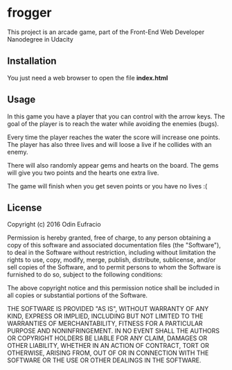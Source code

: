 # frogger
This project is an arcade game, part of the Front-End Web Developer Nanodegree in Udacity

## Installation
You just need a web browser to open the file **index.html**

## Usage
In this game you have a player that you can control with the arrow keys. The goal of the player is to reach the water while avoiding the enemies (bugs).

Every time the player reaches the water the score will increase one points. The player has also three lives and will loose a live if he collides with an enemy.

There will also randomly appear gems and hearts on the board. The gems will give you two points and the hearts one extra live.

The game will finish when you get seven points or you have no lives :(

## License
Copyright (c) 2016 Odin Eufracio

Permission is hereby granted, free of charge, to any person obtaining a copy
of this software and associated documentation files (the "Software"), to deal
in the Software without restriction, including without limitation the rights
to use, copy, modify, merge, publish, distribute, sublicense, and/or sell
copies of the Software, and to permit persons to whom the Software is
furnished to do so, subject to the following conditions:

The above copyright notice and this permission notice shall be included in all
copies or substantial portions of the Software.

THE SOFTWARE IS PROVIDED "AS IS", WITHOUT WARRANTY OF ANY KIND, EXPRESS OR
IMPLIED, INCLUDING BUT NOT LIMITED TO THE WARRANTIES OF MERCHANTABILITY,
FITNESS FOR A PARTICULAR PURPOSE AND NONINFRINGEMENT. IN NO EVENT SHALL THE
AUTHORS OR COPYRIGHT HOLDERS BE LIABLE FOR ANY CLAIM, DAMAGES OR OTHER
LIABILITY, WHETHER IN AN ACTION OF CONTRACT, TORT OR OTHERWISE, ARISING FROM,
OUT OF OR IN CONNECTION WITH THE SOFTWARE OR THE USE OR OTHER DEALINGS IN THE
SOFTWARE.